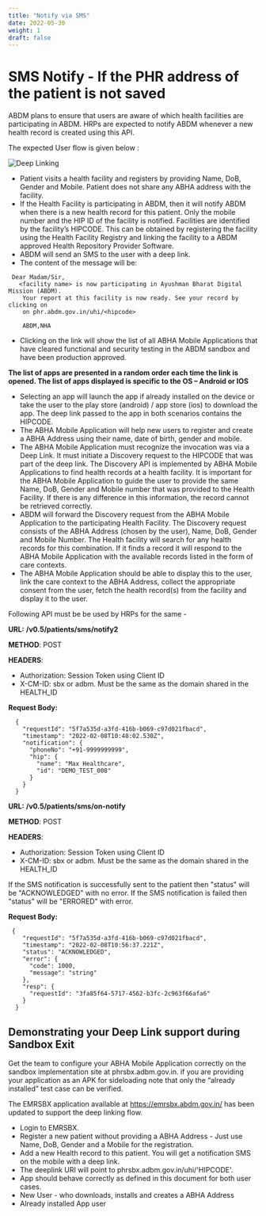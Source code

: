 ```yaml
---
title: "Notify via SMS"
date: 2022-05-30
weight: 1
draft: false
---
```




#  SMS Notify - If the PHR address of the patient is not saved   #

ABDM plans to ensure that users are aware of which health facilities are participating in ABDM. HRPs are expected to notify ABDM whenever a new health record is created using this API.

The expected User flow is given below :

![Deep Linking](../USERFLOW–DEEPLINKING.jpg)

- Patient visits a health facility and registers by providing Name, DoB, Gender and Mobile. Patient does not share any ABHA address with the facility.
- If the Health Facility is participating in ABDM, then it will notify ABDM when there is a new health record for this patient. Only the mobile number and the HIP ID of the facility is notified. Facilities are identified by the facility’s HIPCODE. This can be obtained by registering the facility using the Health Facility Registry and linking the facility to a ABDM approved Health Repository Provider Software.
- ABDM will send an SMS to the user with a deep link.
- The content of the message will be:
```
 Dear Madam/Sir,
   <facility name> is now participating in Ayushman Bharat Digital Mission (ABDM).
    Your report at this facility is now ready. See your record by clicking on
    on phr.abdm.gov.in/uhi/<hipcode>
    
    ABDM,NHA
 ```
 
-  Clicking on the link will show the list of all ABHA Mobile Applications that have cleared functional and security testing in the ABDM sandbox and have been production approved.

**The list of apps are presented in a random order each time the link is opened. The list of apps displayed is specific to the OS – Android or IOS**

- Selecting an app will launch the app if already installed on the device or take the user to the play store (android) / app store (ios) to download the app. The deep link passed to the app in both scenarios contains the HIPCODE.
- The ABHA Mobile Application will help new users to register and create a ABHA Address using their name, date of birth, gender and mobile.
- The ABHA Mobile Application must recognize the invocation was via a Deep Link. It must initiate a Discovery request to the HIPCODE that was part of the deep link. The Discovery API is implemented by ABHA Mobile Applications to find health records at a health facility. It is important for the ABHA Mobile Application to guide the user to provide the same Name, DoB, Gender and Mobile number that was provided to the Health Facility. If there is any difference in this information, the record cannot be retrieved correctly.
- ABDM will forward the Discovery request from the ABHA Mobile Application to the participating Health Facility. The Discovery request consists of the ABHA Address (chosen by the user), Name, DoB, Gender and Mobile Number. The Health facility will search for any health records for this combination. If it finds a record it will respond to the ABHA Mobile Application with the available records listed in the form of care contexts.
- The ABHA Mobile Application should be able to display this to the user, link the care context to the ABHA Address, collect the appropriate consent from the user, fetch the health record(s) from the facility and display it to the user.


Following API must be be used by HRPs for the same -


**URL:**
**/v0.5/patients/sms/notify2**

**METHOD**: POST

**HEADERS**:
- Authorization: Session Token using Client ID
- X-CM-ID: sbx or adbm. Must be the same as the domain shared in the HEALTH_ID

**Request Body:**
```
  {
    "requestId": "5f7a535d-a3fd-416b-b069-c97d021fbacd",
    "timestamp": "2022-02-08T10:48:02.530Z",
    "notification": {
      "phoneNo": "+91-9999999999",
      "hip": {
        "name": "Max Healthcare",
        "id": "DEMO_TEST_008"
      }
    }
  }  
  ```
  
  
**URL:** 
**/v0.5/patients/sms/on-notify**

**METHOD**: POST

**HEADERS**:
- Authorization: Session Token using Client ID
- X-CM-ID: sbx or adbm. Must be the same as the domain shared in the HEALTH_ID


If the SMS notification is successfully sent to the patient then "status" will be "ACKNOWLEDGED" with no error. If the SMS notification is failed then "status" will be "ERRORED" with error.

**Request Body:**
```
 {
    "requestId": "5f7a535d-a3fd-416b-b069-c97d021fbacd",
    "timestamp": "2022-02-08T10:56:37.221Z",
    "status": "ACKNOWLEDGED",
    "error": {
      "code": 1000,
      "message": "string"
    },
    "resp": {
      "requestId": "3fa85f64-5717-4562-b3fc-2c963f66afa6"
    }
  }
```

## Demonstrating your Deep Link support during Sandbox Exit ##

Get the team to configure your ABHA Mobile Application correctly on the sandbox implementation site at phrsbx.adbm.gov.in. if you are providing your application as an APK for sideloading note that only the “already installed” test case can be verified.

The EMRSBX application available at https://emrsbx.abdm.gov.in/ has been updated to support the deep linking flow.

- Login to EMRSBX.
- Register a new patient without providing a ABHA Address - Just use Name, DoB, Gender and a Mobile for the registration.
- Add a new Health record to this patient. You will get a notification SMS on the mobile with a deep link.
- The deeplink URI will point to phrsbx.adbm.gov.in/uhi/'HIPCODE'.
- App should behave correctly as defined in this document for both user cases.
- New User - who downloads, installs and creates a ABHA Address
- Already installed App user
